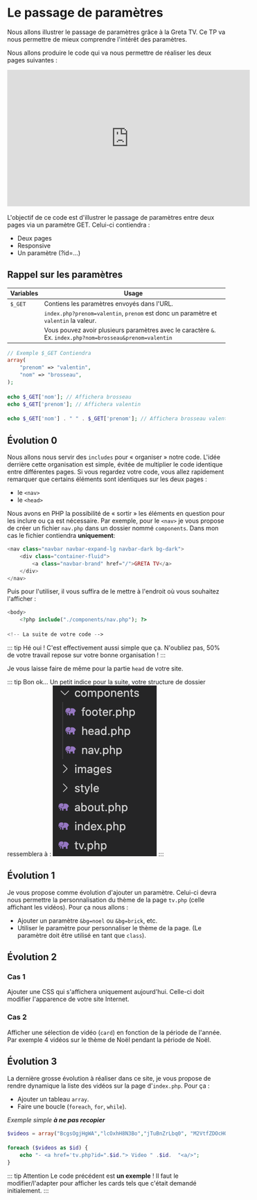# Le passage de paramètres

Nous allons illustrer le passage de paramètres grâce à la Greta TV. Ce TP va nous permettre de mieux comprendre l'intérêt des paramètres.

Nous allons produire le code qui va nous permettre de réaliser les deux pages suivantes :

<iframe width="560" height="315" src="https://www.youtube-nocookie.com/embed/sGStM92OIG0" frameborder="0" allow="accelerometer; autoplay; clipboard-write; encrypted-media; gyroscope; picture-in-picture" allowfullscreen></iframe>

L'objectif de ce code est d'illustrer le passage de paramètres entre deux pages via un paramètre GET. Celui-ci contiendra :

- Deux pages
- Responsive
- Un paramètre (?id=...)

## Rappel sur les paramètres

| Variables | Usage                                                                                                           |
| --------- | --------------------------------------------------------------------------------------------------------------- |
| `$_GET`   | Contiens les paramètres envoyés dans l'URL.                                                                     |
|           | `index.php?prenom=valentin`, `prenom` est donc un paramètre et `valentin` la valeur.                            |
|           | Vous pouvez avoir plusieurs paramètres avec le caractère `&`. <br> Ex. `index.php?nom=brosseau&prenom=valentin` |

```php
// Exemple $_GET Contiendra
array(
    "prenom" => "valentin",
    "nom" => "brosseau",
);

echo $_GET['nom']; // Affichera brosseau
echo $_GET['prenom']; // Affichera valentin

echo $_GET['nom'] . " " . $_GET['prenom']; // Affichera brosseau valentin
```

## Évolution 0

Nous allons nous servir des `includes` pour « organiser » notre code. L'idée derrière cette organisation est simple, évitée de multiplier le code identique entre différentes pages. Si vous regardez votre code, vous allez rapidement remarquer que certains éléments sont identiques sur les deux pages :

- le `<nav>`
- le `<head>`

Nous avons en PHP la possibilité de « sortir » les éléments en question pour les inclure ou ça est nécessaire. Par exemple, pour le `<nav>` je vous propose de créer un fichier `nav.php` dans un dossier nommé `components`. Dans mon cas le fichier contiendra **uniquement**:

```php
<nav class="navbar navbar-expand-lg navbar-dark bg-dark">
    <div class="container-fluid">
        <a class="navbar-brand" href="/">GRETA TV</a>
    </div>
</nav>
```

Puis pour l'utiliser, il vous suffira de le mettre à l'endroit où vous souhaitez l'afficher :

```php
<body>
    <?php include("./components/nav.php"); ?>

<!-- La suite de votre code -->
```

::: tip Hé oui !
C'est effectivement aussi simple que ça. N'oubliez pas, 50% de votre travail repose sur votre bonne organisation !
:::

Je vous laisse faire de même pour la partie `head` de votre site.

::: tip Bon ok…
Un petit indice pour la suite, votre structure de dossier ressemblera à :
![Structure GRETA TV](./res/gretatv_struct.png)
:::

## Évolution 1

Je vous propose comme évolution d'ajouter un paramètre. Celui-ci devra nous permettre la personnalisation du thème de la page `tv.php` (celle affichant les vidéos). Pour ça nous allons :

- Ajouter un paramètre `&bg=noel` ou `&bg=brick`, etc.
- Utiliser le paramètre pour personnaliser le thème de la page. (Le paramètre doit être utilisé en tant que `class`).

## Évolution 2

### Cas 1

Ajouter une CSS qui s'affichera uniquement aujourd'hui. Celle-ci doit modifier l'apparence de votre site Internet.

### Cas 2

Afficher une sélection de vidéo (`card`) en fonction de la période de l'année. Par exemple 4 vidéos sur le thème de Noël pendant la période de Noël.

## Évolution 3

La dernière grosse évolution à réaliser dans ce site, je vous propose de rendre dynamique la liste des vidéos sur la page d'`index.php`. Pour ça :

- Ajouter un tableau `array`.
- Faire une boucle (`foreach`, `for`, `while`).

_Exemple simple **à ne pas recopier**_

```php
$videos = array("BcgsOgjHgWA","lcOxhH8N3Bo","jTuBnZrLbq0", "M2VtfZDOcHQ", "i1iIaSbK9bg", "MTaHw-S6IDo", "KfMCApWc5xE", "igtN49I1CtM");

foreach ($videos as $id) {
    echo "- <a href='tv.php?id=".$id."> Video " .$id.  "<a/>";
}
```

::: tip Attention
Le code précédent est **un exemple** ! Il faut le modifier/l'adapter pour afficher les cards tels que c'était demandé initialement.
:::
